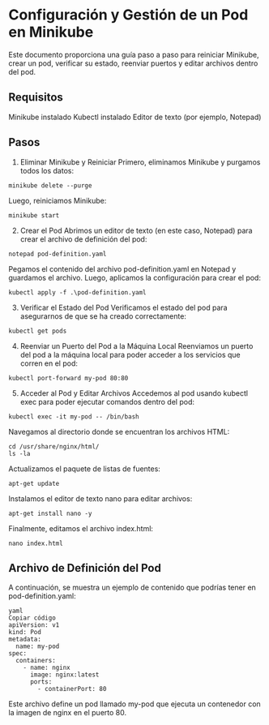 
# Configuración y Gestión de un Pod en Minikube
Este documento proporciona una guía paso a paso para reiniciar Minikube, crear un pod, verificar su estado, reenviar puertos y editar archivos dentro del pod.

## Requisitos
Minikube instalado
Kubectl instalado
Editor de texto (por ejemplo, Notepad)
## Pasos
1. Eliminar Minikube y Reiniciar
Primero, eliminamos Minikube y purgamos todos los datos:
```
minikube delete --purge
```
Luego, reiniciamos Minikube:
```
minikube start
```
2. Crear el Pod
Abrimos un editor de texto (en este caso, Notepad) para crear el archivo de definición del pod:
```
notepad pod-definition.yaml
```
Pegamos el contenido del archivo pod-definition.yaml en Notepad y guardamos el archivo. Luego, aplicamos la configuración para crear el pod:
```
kubectl apply -f .\pod-definition.yaml
```
3. Verificar el Estado del Pod
Verificamos el estado del pod para asegurarnos de que se ha creado correctamente:
```
kubectl get pods
```
4. Reenviar un Puerto del Pod a la Máquina Local
Reenviamos un puerto del pod a la máquina local para poder acceder a los servicios que corren en el pod:
```
kubectl port-forward my-pod 80:80
```
5. Acceder al Pod y Editar Archivos
Accedemos al pod usando kubectl exec para poder ejecutar comandos dentro del pod:
```
kubectl exec -it my-pod -- /bin/bash
```
Navegamos al directorio donde se encuentran los archivos HTML:
```
cd /usr/share/nginx/html/
ls -la
```
Actualizamos el paquete de listas de fuentes:
```
apt-get update
```
Instalamos el editor de texto nano para editar archivos:
```
apt-get install nano -y
```
Finalmente, editamos el archivo index.html:
```
nano index.html
```
## Archivo de Definición del Pod
A continuación, se muestra un ejemplo de contenido que podrías tener en pod-definition.yaml:
```
yaml
Copiar código
apiVersion: v1
kind: Pod
metadata:
  name: my-pod
spec:
  containers:
    - name: nginx
      image: nginx:latest
      ports:
        - containerPort: 80
```
Este archivo define un pod llamado my-pod que ejecuta un contenedor con la imagen de nginx en el puerto 80.

